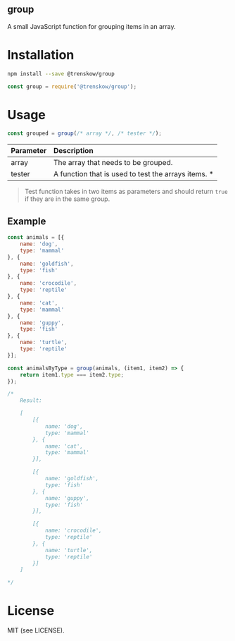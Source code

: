 group
----

A small JavaScript function for grouping items in an array.

# Installation

````bash
npm install --save @trenskow/group
````

````javascript
const group = require('@trenskow/group');
````

# Usage

````javascript
const grouped = group(/* array */, /* tester */);
````

| Parameter | Description |
|:----------|:------------|
| array     | The array that needs to be grouped.
| tester    | A function that is used to test the arrays items. *

> Test function takes in two items as parameters and should return `true` if they are in the same group.

## Example

````javascript
const animals = [{
	name: 'dog',
	type: 'mammal'
}, {
	name: 'goldfish',
	type: 'fish'
}, {
	name: 'crocodile',
	type: 'reptile'
}, {
	name: 'cat',
	type: 'mammal'
}, {
	name: 'guppy',
	type: 'fish'
}, {
	name: 'turtle',
	type: 'reptile'
}];

const animalsByType = group(animals, (item1, item2) => {
	return item1.type === item2.type;
});

/*
	Result:

	[
		[{
			name: 'dog',
			type: 'mammal'
		}, {
			name: 'cat',
			type: 'mammal'
		}],

		[{
			name: 'goldfish',
			type: 'fish'
		}, {
			name: 'guppy',
			type: 'fish'
		}],

		[{
			name: 'crocodile',
			type: 'reptile'
		}, {
			name: 'turtle',
			type: 'reptile'
		}]
	]

*/

````

# License

MIT (see LICENSE).
